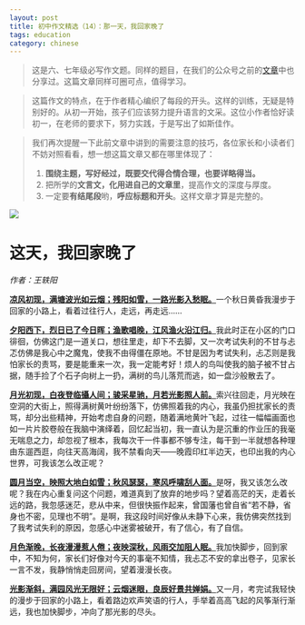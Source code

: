```yaml
---
layout: post
title: 初中作文精选（14）：那一天，我回家晚了
tags: education
category: chinese
---
```


> 这是六、七年级必写作文题。同样的题目，在我们的公众号之前的[文章](https://mp.weixin.qq.com/s/SMfxhTeJVL5G7edvnc01Ew?token=826641363&lang=zh_CN)中也分享过。这篇文章同样可圈可点，值得学习。

> 这篇作文的特点，在于作者精心编织了每段的开头。这样的训练，无疑是特别好的。从初一开始，孩子们应该努力提升语言的文采。这位小作者恰好读初一，在老师的要求下，努力实践，于是写出了如斯佳作。

> 我们再次提醒一下此前文章中讲到的需要注意的技巧，各位家长和小读者们不妨对照看看，想一想这篇文章又都在哪里体现了：
> 1. **围绕主题，写好经过，既要交代得合情合理，也要详略得当。**
> 2. 把所学的**文言文，化用进自己的文章里**，提高作文的深度与厚度。
> 3. 一定要**有结尾段**哟，**呼应标题和开头**。这样文章才算是完整的。

![](https://crsando.github.io/images/2024-11-27/export_zdpqln.png)

# 这天，我回家晚了

*作者：王轶阳*

<u>**凉风初现，满塘波光如云烟；残阳如雪，一路光影入愁眠。**</u>一个秋日黄昏我漫步于回家的小路上，看着过往行人，走远，再走远……

<u>**夕阳西下，烈日已了今日晖；渔歌唱晚，江风渔火沿江归。**</u>我此时正在小区的门口徘徊，仿佛这门是一道关口，想往里走，却下不去脚，又一次考试失利的不甘与忐忑仿佛是我心中之魔鬼，使我不由得僵在原地。不甘是因为考试失利，忐忑则是我怕家长的责骂，要是能重来一次，我一定能考好！烦人的鸟叫使我的脑子被不甘占据，随手捡了个石子向树上一扔，满树的鸟儿落荒而逃，如一盘沙般散去了。

<u>**月光初现，白夜登临攝人间；骏采星驰，月若光影照人前。**</u>索兴往回走，月光映在空洞的大街上，照得满树黄叶纷纷落下，仿佛照着我的内心，我虽仍担扰家长的责骂，却分出些精神，开始考虑自身的问题，随着满地黄叶飞起，过往一幅幅画面也如一片片胶卷般在我脑中演绎着，回忆起当初，我一直认为是沉重的作业压的我毫无喘息之力，却忽视了根本，我每次干一件事都不够专注，每干到一半就想各种理由东遛西逛，向往天高海阔，我不禁看向天——晚霞印红半边天，也印出我的内心世界，可我该怎么改正呢？

<u>**圆月当空，映照大地白如雪；秋风瑟瑟，寒风呼啸刮人面。**</u>是呀，我又该怎么改呢？我在内心重复问这个问题，难道真到了放弃的地步吗？望着高茫的天，走着长远的路，我忽感迷茫，悲从中来，但很快振作起来，曾国藩也曾自省“若不静，省身也不密，见理也不明”。是啊，我这段时间好像从未静下心来，我仿佛突然找到了我考试失利的原因，忽感心中迷雾被破开，有了信心，有了自信。

<u>**月色渐晚，长夜漫漫惹人倦；夜映深秋，风雨交加阻人眠。**</u>我加快脚步，回到家中，不知为何，家长们好像对今天的事毫不知情，我忐忑不安的拿出卷子，见家长一言不发，我静悄悄走回房间，望着漫漫长夜。

<u>**光影渐斜，满园风光无限好；云烟迷眼，良辰好景共婵娟。**</u>又一月，考完试我轻快的漫步于回家的小路上，看着路边欢声笑语的行人，手举着高高飞起的风筝渐行渐远，我也加快脚步，冲向了那光影的尽头。